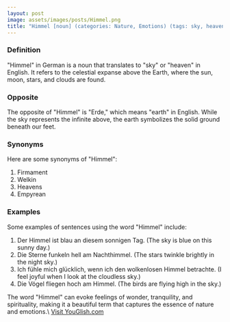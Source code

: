 ```yaml
---
layout: post
image: assets/images/posts/Himmel.png
title: "Himmel [noun] (categories: Nature, Emotions) (tags: sky, heaven, joy)"
---
```


### Definition

"Himmel" in German is a noun that translates to "sky" or "heaven" in English. It refers to the celestial expanse above the Earth, where the sun, moon, stars, and clouds are found.

### Opposite

The opposite of "Himmel" is "Erde," which means "earth" in English. While the sky represents the infinite above, the earth symbolizes the solid ground beneath our feet.

### Synonyms

Here are some synonyms of "Himmel":

1. Firmament
2. Welkin
3. Heavens
4. Empyrean

### Examples

Some examples of sentences using the word "Himmel" include:

1. Der Himmel ist blau an diesem sonnigen Tag. (The sky is blue on this sunny day.)
2. Die Sterne funkeln hell am Nachthimmel. (The stars twinkle brightly in the night sky.)
3. Ich fühle mich glücklich, wenn ich den wolkenlosen Himmel betrachte. (I feel joyful when I look at the cloudless sky.)
4. Die Vögel fliegen hoch am Himmel. (The birds are flying high in the sky.)

The word "Himmel" can evoke feelings of wonder, tranquility, and spirituality, making it a beautiful term that captures the essence of nature and emotions.\ <a id="yg-widget-0" class="youglish-widget" data-query="Himmel" data-lang="german" data-components="8412" data-auto-start="0" data-bkg-color="theme_light" data-title="How%20to%20pronounce%20Himmel%20in%20German"  rel="nofollow" href="https://youglish.com">Visit YouGlish.com</a><script async src="https://youglish.com/public/emb/widget.js" charset="utf-8"></script>